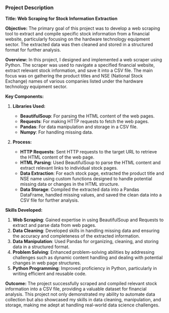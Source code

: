 ### Project Description

**Title: Web Scraping for Stock Information Extraction**

**Objective:**
The primary goal of this project was to develop a web scraping tool to extract and compile specific stock information from a financial website, particularly focusing on the hardware technology equipment sector. The extracted data was then cleaned and stored in a structured format for further analysis.

**Overview:**
In this project, I designed and implemented a web scraper using Python. The scraper was used to navigate a specified financial website, extract relevant stock information, and save it into a CSV file. The main focus was on gathering the product titles and NSE (National Stock Exchange) names of various companies listed under the hardware technology equipment sector.

**Key Components:**
1. **Libraries Used:**
   - **BeautifulSoup**: For parsing the HTML content of the web pages.
   - **Requests**: For making HTTP requests to fetch the web pages.
   - **Pandas**: For data manipulation and storage in a CSV file.
   - **Numpy**: For handling missing data.

2. **Process:**
   - **HTTP Requests**: Sent HTTP requests to the target URL to retrieve the HTML content of the web page.
   - **HTML Parsing**: Used BeautifulSoup to parse the HTML content and extract relevant links to individual stock pages.
   - **Data Extraction**: For each stock page, extracted the product title and NSE name using custom functions designed to handle potential missing data or changes in the HTML structure.
   - **Data Storage**: Compiled the extracted data into a Pandas DataFrame, handled missing values, and saved the clean data into a CSV file for further analysis.

**Skills Developed:**
1. **Web Scraping**: Gained expertise in using BeautifulSoup and Requests to extract and parse data from web pages.
2. **Data Cleaning**: Developed skills in handling missing data and ensuring the accuracy and completeness of the extracted information.
3. **Data Manipulation**: Used Pandas for organizing, cleaning, and storing data in a structured format.
4. **Problem Solving**: Enhanced problem-solving abilities by addressing challenges such as dynamic content handling and dealing with potential changes in web page structures.
5. **Python Programming**: Improved proficiency in Python, particularly in writing efficient and reusable code.

**Outcome:**
The project successfully scraped and compiled relevant stock information into a CSV file, providing a valuable dataset for financial analysis. This project not only demonstrated my ability to automate data collection but also showcased my skills in data cleaning, manipulation, and storage, making me adept at handling real-world data science challenges.
